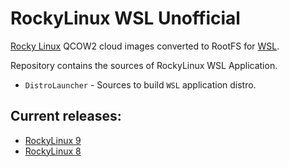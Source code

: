 # RockyLinux WSL Unofficial 

[Rocky Linux](https://rockylinux.org/) QCOW2 cloud images converted to RootFS for [WSL](https://docs.microsoft.com/en-us/windows/wsl/).

Repository contains the sources of RockyLinux WSL Application.

* `DistroLauncher` - Sources to build `WSL` application distro.

## Current releases:
 - [RockyLinux 9](https://github.com/rctzxy/RockyLinux-WSL/releases/tag/9.2-20230513)
 - [RockyLinux 8](https://github.com/rctzxy/RockyLinux-WSL/releases/tag/8.8-20230518)
